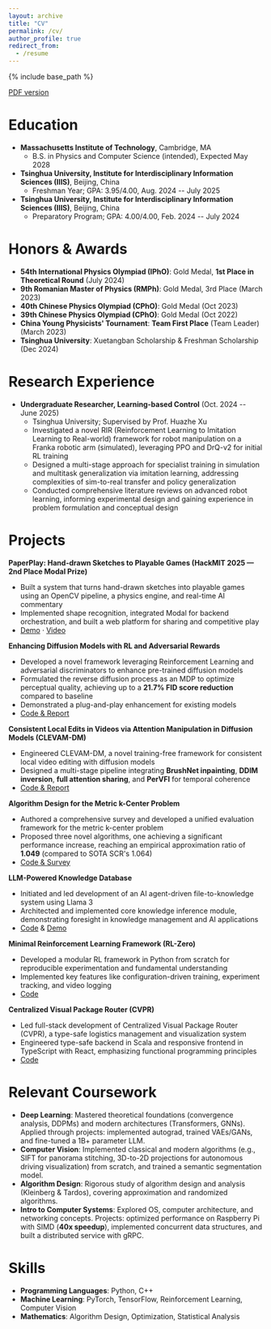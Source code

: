 ```yaml
---
layout: archive
title: "CV"
permalink: /cv/
author_profile: true
redirect_from:
  - /resume
---
```


{% include base_path %}

[PDF version](https://zehuaw1.github.io/files/cv_zehua_wang.pdf)

Education
======
* **Massachusetts Institute of Technology**, Cambridge, MA
  * B.S. in Physics and Computer Science (intended), Expected May 2028
* **Tsinghua University, Institute for Interdisciplinary Information Sciences (IIIS)**, Beijing, China
  * Freshman Year; GPA: 3.95/4.00, Aug. 2024 -- July 2025
* **Tsinghua University, Institute for Interdisciplinary Information Sciences (IIIS)**, Beijing, China
  * Preparatory Program; GPA: 4.00/4.00, Feb. 2024 -- July 2024

Honors & Awards
======
* **54th International Physics Olympiad (IPhO)**: Gold Medal, **1st Place in Theoretical Round** (July 2024)
* **9th Romanian Master of Physics (RMPh)**: Gold Medal, 3rd Place (March 2023)
* **40th Chinese Physics Olympiad (CPhO)**: Gold Medal (Oct 2023)
* **39th Chinese Physics Olympiad (CPhO)**: Gold Medal (Oct 2022)
* **China Young Physicists' Tournament**: **Team First Place** (Team Leader) (March 2023)
* **Tsinghua University**: Xuetangban Scholarship & Freshman Scholarship (Dec 2024)

Research Experience
======
* **Undergraduate Researcher, Learning-based Control** (Oct. 2024 -- June 2025)
  * Tsinghua University; Supervised by Prof. Huazhe Xu
  * Investigated a novel RIR (Reinforcement Learning to Imitation Learning to Real-world) framework for robot manipulation on a Franka robotic arm (simulated), leveraging PPO and DrQ-v2 for initial RL training
  * Designed a multi-stage approach for specialist training in simulation and multitask generalization via imitation learning, addressing complexities of sim-to-real transfer and policy generalization
  * Conducted comprehensive literature reviews on advanced robot learning, informing experimental design and gaining experience in problem formulation and conceptual design

Projects
======

**PaperPlay: Hand-drawn Sketches to Playable Games (HackMIT 2025 — 2nd Place Modal Prize)**
* Built a system that turns hand-drawn sketches into playable games using an OpenCV pipeline, a physics engine, and real-time AI commentary
* Implemented shape recognition, integrated Modal for backend orchestration, and built a web platform for sharing and competitive play
* [Demo](https://demo-description.vercel.app/) · [Video](https://www.youtube.com/watch?v=QjamuTbkZdQ)

**Enhancing Diffusion Models with RL and Adversarial Rewards**
* Developed a novel framework leveraging Reinforcement Learning and adversarial discriminators to enhance pre-trained diffusion models
* Formulated the reverse diffusion process as an MDP to optimize perceptual quality, achieving up to a **21.7% FID score reduction** compared to baseline
* Demonstrated a plug-and-play enhancement for existing models
* [Code & Report](https://github.com/HACLINE/DiffPPOGAN)

**Consistent Local Edits in Videos via Attention Manipulation in Diffusion Models (CLEVAM-DM)**
* Engineered CLEVAM-DM, a novel training-free framework for consistent local video editing with diffusion models
* Designed a multi-stage pipeline integrating **BrushNet inpainting**, **DDIM inversion**, **full attention sharing**, and **PerVFI** for temporal coherence
* [Code & Report](https://github.com/zehuaw1/CLEVAM-DM)

**Algorithm Design for the Metric k-Center Problem**
* Authored a comprehensive survey and developed a unified evaluation framework for the metric k-center problem
* Proposed three novel algorithms, one achieving a significant performance increase, reaching an empirical approximation ratio of **1.049** (compared to SOTA SCR's 1.064)
* [Code & Survey](https://github.com/zehuaw1/k-Center_Evaluation)

**LLM-Powered Knowledge Database**
* Initiated and led development of an AI agent-driven file-to-knowledge system using Llama 3
* Architected and implemented core knowledge inference module, demonstrating foresight in knowledge management and AI applications
* [Code](https://github.com/Hidden-Hyperparameter/LLM_project) & [Demo](https://cloud.tsinghua.edu.cn/f/0ae923c0f09a4f5d9d7c/)

**Minimal Reinforcement Learning Framework (RL-Zero)**
* Developed a modular RL framework in Python from scratch for reproducible experimentation and fundamental understanding
* Implemented key features like configuration-driven training, experiment tracking, and video logging
* [Code](https://github.com/zehuaw1/RL-Zero)

**Centralized Visual Package Router (CVPR)**
* Led full-stack development of Centralized Visual Package Router (CVPR), a type-safe logistics management and visualization system
* Engineered type-safe backend in Scala and responsive frontend in TypeScript with React, emphasizing functional programming principles
* [Code](https://github.com/zehuaw1/CVPR)

Relevant Coursework
======
* **Deep Learning**: Mastered theoretical foundations (convergence analysis, DDPMs) and modern architectures (Transformers, GNNs). Applied through projects: implemented autograd, trained VAEs/GANs, and fine-tuned a 1B+ parameter LLM.
* **Computer Vision**: Implemented classical and modern algorithms (e.g., SIFT for panorama stitching, 3D-to-2D projections for autonomous driving visualization) from scratch, and trained a semantic segmentation model.
* **Algorithm Design**: Rigorous study of algorithm design and analysis (Kleinberg & Tardos), covering approximation and randomized algorithms.
* **Intro to Computer Systems**: Explored OS, computer architecture, and networking concepts. Projects: optimized performance on Raspberry Pi with SIMD (**40x speedup**), implemented concurrent data structures, and built a distributed service with gRPC.

Skills
======
* **Programming Languages**: Python, C++
* **Machine Learning**: PyTorch, TensorFlow, Reinforcement Learning, Computer Vision
* **Mathematics**: Algorithm Design, Optimization, Statistical Analysis
